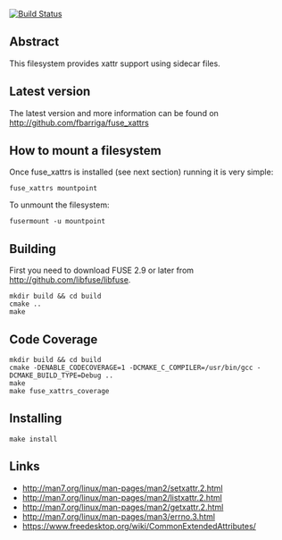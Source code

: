 [![Build Status](https://travis-ci.org/fbarriga/fuse_xattrs.svg?branch=travis)](https://travis-ci.org/fbarriga/fuse_xattrs)

## Abstract

This filesystem provides xattr support using sidecar files.

## Latest version

The latest version and more information can be found on
http://github.com/fbarriga/fuse_xattrs


## How to mount a filesystem

Once fuse_xattrs is installed (see next section) running it is very simple:

    fuse_xattrs mountpoint

To unmount the filesystem:

    fusermount -u mountpoint


## Building

First you need to download FUSE 2.9 or later from
http://github.com/libfuse/libfuse.

    mkdir build && cd build
    cmake ..
    make

## Code Coverage

    mkdir build && cd build
    cmake -DENABLE_CODECOVERAGE=1 -DCMAKE_C_COMPILER=/usr/bin/gcc -DCMAKE_BUILD_TYPE=Debug ..
    make
    make fuse_xattrs_coverage

## Installing

    make install

## Links

- http://man7.org/linux/man-pages/man2/setxattr.2.html
- http://man7.org/linux/man-pages/man2/listxattr.2.html
- http://man7.org/linux/man-pages/man2/getxattr.2.html
- http://man7.org/linux/man-pages/man3/errno.3.html
- https://www.freedesktop.org/wiki/CommonExtendedAttributes/
